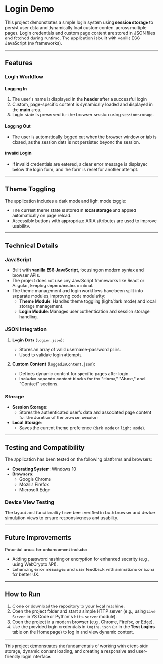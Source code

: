 # Login Demo

This project demonstrates a simple login system using **session storage** to persist user data and dynamically load custom content across multiple pages. Login credentials and custom page content are stored in JSON files and fetched during runtime. The application is built with vanilla ES6 JavaScript (no frameworks).

---

## Features

### Login Workflow

#### Logging In

1. The user's name is displayed in the **header** after a successful login.
2. Custom, page-specific content is dynamically loaded and displayed in the **main** area.
3. Login state is preserved for the browser session using `sessionStorage`.

#### Logging Out

- The user is automatically logged out when the browser window or tab is closed, as the session data is not persisted beyond the session.

#### Invalid Login

- If invalid credentials are entered, a clear error message is displayed below the login form, and the form is reset for another attempt.

---

## Theme Toggling

The application includes a dark mode and light mode toggle:

- The current theme state is stored in **local storage** and applied automatically on page reload.
- Accessible buttons with appropriate ARIA attributes are used to improve usability.

---

## Technical Details

### JavaScript

- Built with **vanilla ES6 JavaScript**, focusing on modern syntax and browser APIs.
- The project does not use any JavaScript frameworks like React or Angular, keeping dependencies minimal.
- The theme management and login workflows have been split into separate modules, improving code modularity:
  - **Theme Module**: Handles theme toggling (light/dark mode) and local storage management.
  - **Login Module**: Manages user authentication and session storage handling.

### JSON Integration

1. **Login Data** (`logins.json`):

   - Stores an array of valid username-password pairs.
   - Used to validate login attempts.

2. **Custom Content** (`loggedInContent.json`):
   - Defines dynamic content for specific pages after login.
   - Includes separate content blocks for the "Home," "About," and "Contact" sections.

### Storage

- **Session Storage**:
  - Stores the authenticated user's data and associated page content for the duration of the browser session.
- **Local Storage**:
  - Saves the current theme preference (`dark mode` or `light mode`).

---

## Testing and Compatibility

The application has been tested on the following platforms and browsers:

- **Operating System**: Windows 10
- **Browsers**:
  - Google Chrome
  - Mozilla Firefox
  - Microsoft Edge

### Device View Testing

The layout and functionality have been verified in both browser and device simulation views to ensure responsiveness and usability.

---

## Future Improvements

Potential areas for enhancement include:

- Adding password hashing or encryption for enhanced security (e.g., using WebCrypto API).
- Enhancing error messages and user feedback with animations or icons for better UX.

---

## How to Run

1. Clone or download the repository to your local machine.
2. Open the project folder and start a simple HTTP server (e.g., using `Live Server` in VS Code or Python's `http.server` module).
3. Open the project in a modern browser (e.g., Chrome, Firefox, or Edge).
4. Use the provided login credentials in `logins.json` (or in the **Test Logins** table on the Home page) to log in and view dynamic content.

---

This project demonstrates the fundamentals of working with client-side storage, dynamic content loading, and creating a responsive and user-friendly login interface.
